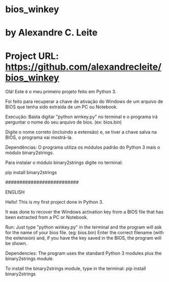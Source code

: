 # bios_winkey
# by Alexandre C. Leite
# Project URL: https://github.com/alexandrecleite/bios_winkey

Olá! Este é o meu primeiro projeto feito em Python 3.

Foi feito para recuperar a chave de ativação do Windows de um arquivo de BIOS que tenha sido extraída de um PC ou Notebook.

Execução:
Basta digitar "python winkey.py" no terminal e o programa irá perguntar o nome do seu arquivo de bios. (ex: bios.bin)

Digite o nome correto (incluindo a extensão) e, se tiver a chave salva na BIOS, o programa vai mostrá-la.

Dependências:
O programa utiliza os módulos padrão do Python 3 mais o módulo binary2strings.

Para instalar o módulo binary2strings digite no terminal:

pip install binary2strings


##########################


ENGLISH

Hello! This is my first project done in Python 3. 

It was done to recover the Windows activation key from a BIOS file that has been extracted from a PC or Notebook. 

Run: 
Just type "python winkey.py" in the terminal and the program will ask for the name of your bios file. (eg: bios.bin) 
Enter the correct filename (with the extension) and, if you have the key saved in the BIOS, the program will be shown. 

Dependencies: 
The program uses the standard Python 3 modules plus the binary2strings module. 

To install the binary2strings module, type in the terminal: pip install binary2strings

